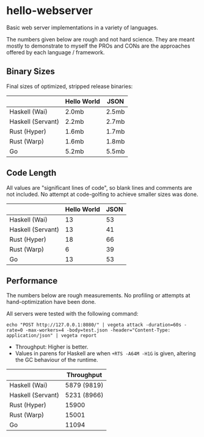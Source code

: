 # hello-webserver

Basic web server implementations in a variety of languages.

The numbers given below are rough and not hard science. They are meant mostly to
demonstrate to myself the PROs and CONs are the approaches offered by each
language / framework.

## Binary Sizes

Final sizes of optimized, stripped release binaries:

|                   | Hello World | JSON  |
|-------------------|-------------|-------|
| Haskell (Wai)     | 2.0mb       | 2.5mb |
| Haskell (Servant) | 2.2mb       | 2.7mb |
| Rust (Hyper)      | 1.6mb       | 1.7mb |
| Rust (Warp)       | 1.6mb       | 1.8mb |
| Go                | 5.2mb       | 5.5mb |

## Code Length

All values are "significant lines of code", so blank lines and comments are not
included. No attempt at code-golfing to achieve smaller sizes was done.

|                   | Hello World | JSON |
|-------------------|-------------|------|
| Haskell (Wai)     |          13 |   53 |
| Haskell (Servant) |          13 |   41 |
| Rust (Hyper)      |          18 |   66 |
| Rust (Warp)       |           6 |   39 |
| Go                |          13 |   53 |

## Performance

The numbers below are rough measurements. No profiling or attempts at
hand-optimization have been done.

All servers were tested with the following command:

```
echo "POST http://127.0.0.1:8080/" | vegeta attack -duration=60s -rate=0 -max-workers=4 -body=test.json -header="Content-Type: application/json" | vegeta report
```

- Throughput: Higher is better.
- Values in parens for Haskell are when `+RTS -A64M -H1G` is given, altering the
  GC behaviour of the runtime.

|                   |  Throughput |
|-------------------|-------------|
| Haskell (Wai)     | 5879 (9819) |
| Haskell (Servant) | 5231 (8966) |
| Rust (Hyper)      |       15900 |
| Rust (Warp)       |       15001 |
| Go                |       11094 |
